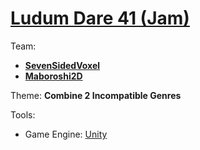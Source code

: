 # [Ludum Dare 41 (Jam)](https://ldjam.com/events/ludum-dare/41/)

Team:
- [**SevenSidedVoxel**](https://github.com/sevensidedvoxel)
- [**Maboroshi2D**](https://github.com/maboroshi2d)

Theme:
**Combine 2 Incompatible Genres**

Tools:
- Game Engine: [Unity](https://unity3d.com/)
